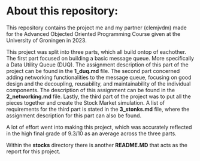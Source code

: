 # About this repository:
This repository contains the project me and my partner (clemjvdm) made for the Advanced Objected Oriented Programming Course given at the University of Groningen in 2023.

This project was split into three parts, which all build ontop of eachother. The first part focused on building a basic message queue. More specifically a Data Utility Queue (DUQ). The assignment description of this part of the project can be found in the **1_duq.md** file. The second part concerned adding networking functionalities to the message queue, focusing on good design and the decoupling, reusability, and maintainability of the individual components. The description of this assignment can be found in the **2_networking.md** file. Lastly, the third part of the project was to put all the pieces together and create the Stock Market simulation. A list of requirements for the third part is stated in the **3_stonks.md** file, where the assignment description for this part can also be found. 

A lot of effort went into making this project, which was accurately reflected in the high final grade of 9.3/10 as an average across the three parts.

Within the **stocks** directory there is another **README.MD** that acts as the report for this project.  
